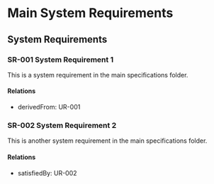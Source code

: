 # Main System Requirements

## System Requirements

### SR-001 System Requirement 1

This is a system requirement in the main specifications folder.

#### Relations
  * derivedFrom: UR-001

### SR-002 System Requirement 2

This is another system requirement in the main specifications folder.

#### Relations
  * satisfiedBy: UR-002
